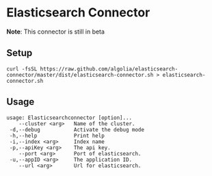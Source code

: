 Elasticsearch Connector
=======================

**Note**: This connector is still in beta

Setup
-----

```shell
curl -fsSL https://raw.github.com/algolia/elasticsearch-connector/master/dist/elasticsearch-connector.sh > elasticsearch-connector.sh
```

Usage
-----

```shell
usage: Elasticsearchconnector [option]...
    --cluster <arg>   Name of the cluster.
 -d,--debug           Activate the debug mode
 -h,--help            Print help
 -i,--index <arg>     Index name
 -p,--apiKey <arg>    The api key.
    --port <arg>      Port of elasticsearch.
 -u,--appID <arg>     The application ID.
    --url <arg>       Url for elasticsearch.
```
